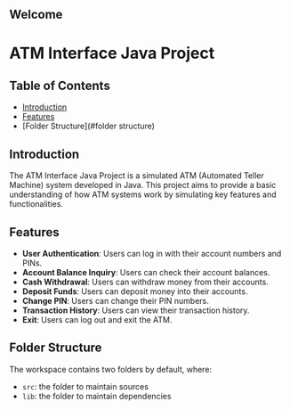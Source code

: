 ## Welcome 

# ATM Interface Java Project

## Table of Contents

- [Introduction](#introduction)
- [Features](#features)
- [Folder Structure](#folder structure)

## Introduction

The ATM Interface Java Project is a simulated ATM (Automated Teller Machine) system developed in Java. This project aims to provide a basic understanding of how ATM systems work by simulating key features and functionalities.

## Features

- **User Authentication**: Users can log in with their account numbers and PINs.
- **Account Balance Inquiry**: Users can check their account balances.
- **Cash Withdrawal**: Users can withdraw money from their accounts.
- **Deposit Funds**: Users can deposit money into their accounts.
- **Change PIN**: Users can change their PIN numbers.
- **Transaction History**: Users can view their transaction history.
- **Exit**: Users can log out and exit the ATM.

## Folder Structure

The workspace contains two folders by default, where:

- `src`: the folder to maintain sources
- `lib`: the folder to maintain dependencies
